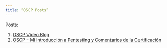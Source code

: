 ```yaml
---
title: “OSCP Posts”
--- 
```


Posts:
1.	[OSCP Video Blog](/OSCP-VideoBlog)
2.	[OSCP - Mi Introducción a Pentesting y Comentarios de la Certificación]()
